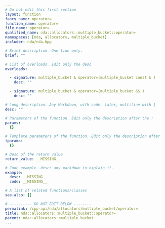 ```yaml
---
# Do not edit this first section
layout: function
fancy_name: operator=
function_name: operator=
file_name: operator=
qualified_name: nda::allocators::multiple_bucket::operator=
namespaces: [nda, allocators, multiple_bucket]
includer: nda/nda.hpp

# Brief description. One line only.
brief: ""

# List of overloads. Edit only the desc
overloads:

  - signature: multiple_bucket & operator=(multiple_bucket const & )
    desc: ""

  - signature: multiple_bucket & operator=(multiple_bucket && )
    desc: ""

# Long description. Any Markdown, with code, latex, multiline with |
desc: ""

# Parameters of the function. Edit only the description after the :
params:
  {}

# Template parameters of the function. Edit only the description after the :
tparams:
  {}

# Desc of the return value
return_value: __MISSING__

# Code example. desc: any markdown to explain it.
example:
  desc: __MISSING__
  code: __MISSING__

# A list of related functions/classes
see-also: []

# ---------- DO NOT EDIT BELOW --------
permalink: /cpp-api/nda/allocators/multiple_bucket/operator=
title: nda::allocators::multiple_bucket::operator=
parent: nda::allocators::multiple_bucket
...
```




